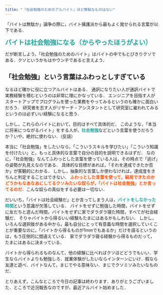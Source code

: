```yaml
---
title: "「社会勉強のためのアルバイト」ほど無駄なものはない"
---
```


「バイトは無駄か」論争の際に，バイト擁護派から最もよく発せられる言葉が以下である．

<span style="font-size: 150%; color: #20a39e;">**バイトは社会勉強になる（からやったほうがよい）**</span>

だが断言しよう，「社会勉強のためのバイト」はバイトの中でもとびきりクソである．クソというかもはやウンチであると言えよう．

## 「社会勉強」という言葉はふわっとしすぎている

なるほど確かに役に立つアルバイトはある．
通訳になりたい人が通訳バイトで実務経験を積むというのは非常に理にかなっている．
エンジニアを目指す人がスタートアップでプログラムを使った業務をやってみるというのも確かに面白いだろう．
研究者を志す人がリサーチ・アシスタントとして研究室に雇われてみるというのは必ずいい経験になると思う．

しかし，これらのバイトにおいて，目的はすべて具体的だ．
このような，「本当に将来につながるバイト」をする人が，<span style="color: #20a39e;">**社会勉強**</span>などという言葉を使うだろうか？いや，絶対に使わない．（反語）

本当に「社会勉強」をしたいなら，「こういうスキルを学びたい」「こういう知識を付けたい」と，もっと具体的な言葉で自分の目的を説明できるはずだ．
なのに，「社会勉強」なんてふわっとした言葉を使っている人は，その時点で「逃げ」の姿勢が丸見えなのである．
具体的な目標があれば，「それを達成できたか否か」が客観的にわかる．
しかし，抽象的な言葉しか使わなければ，達成度をきちんと判定することはできない．
<span style="color: #ff4e00;">**ふわっとした言葉を使って，結局できたのかどうかもなあなあにしてるクソみたいな奴らが，「バイトは社会勉強」とか言ってるのだ．**</span>こんな奴らの真似をする必要は一切ない．

だいいち，「バイトは社会経験だ」とか言ってしまう人は，<span style="color: #20a39e;">**バイトをしなかった時間**</span>という意識が欠落している．
バイトをせずに勉強した時間，バイトをせずに友だちと遊んだ時間，バイトをせずに家でダラダラ寝た時間，すべてが社会経験だ．
そりゃバイトから得るいい経験もたまにはあるかもしれない．
しかし，いろんな選択肢がある中から，最も自分にとって有意義な時間を選択していくことが重要なのに，「バイトから得るものが1mmでもあるか」だけを語るというのは，もう圧倒的に間違えている．
家でダラダラ寝る経験から得るものだって，たまにはあるに決まっている．

バイトから得られるものなんて，他の経験に比べればクソほどどうでもいい．学生ならバイトよりも勉強しろ．就業体験がしたいならインターンにいけ．暇なら友達と遊べ．バイトなんて，まじでやる意味ない．まじでクソミソみたいなものだ．

とりあえず，こんなところで今日の記事は終わります．ありがとうございました．ところで近況報告なのですが，最近アルバイト始めました．